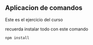 ## Aplicacion de comandos

Este es el ejercicio del curso

recuerda instalar todo con este comando
```
npm install
```